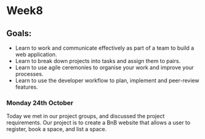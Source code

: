 <h1>Week8</h1>

<h2>Goals:</h2>

- Learn to work and communicate effectively as part of a team to build a web application.
- Learn to break down projects into tasks and assign them to pairs.
- Learn to use agile ceremonies to organise your work and improve your processes.
- Learn to use the developer workflow to plan, implement and peer-review features.

<h3>Monday 24th October</h3>

Today we met in our project groups, and discussed the project requirements. Our project is to create a BnB website that allows a user to register, book a space, and list a space.
